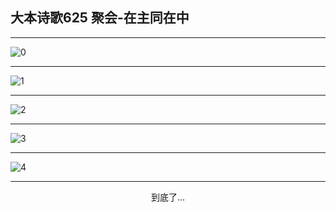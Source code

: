 
## 大本诗歌625 聚会-在主同在中
        
<div id="aplayer0"></div>

---

<img alt="0" data-original="/data/d0625/0">

---

<img alt="1" data-original="/data/d0625/1">

---

<img alt="2" data-original="/data/d0625/2">

---

<img alt="3" data-original="/data/d0625/3">

---

<img alt="4" data-original="/data/d0625/4">

---

<p style="text-align: center">到底了...</p>

<script src="/js/dist-view.js"></script>

<script>
MAIN.id = 'd0625';
        
const ap0 = new APlayer({
    container: document.getElementById('aplayer0'),
    volume: 1,
    loop: 'none',
    preload: 'none',
    audio: [{
        name: '大本诗歌625.mp3',
        artist: '大本诗歌',
        url: 'https://res.wx.qq.com/voice/getvoice?mediaid=MzI0NTk3MDM5M18yMjQ3NDk1NDI0',
        cover: '/favicon'
    }]
});
</script>
